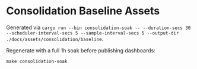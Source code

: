 # Consolidation Baseline Assets

Generated via `cargo run --bin consolidation-soak -- --duration-secs 30 --scheduler-interval-secs 5 --sample-interval-secs 5 --output-dir ./docs/assets/consolidation/baseline`.

Regenerate with a full 1h soak before publishing dashboards:

```
make consolidation-soak
```

